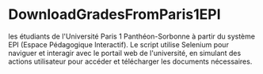 # DownloadGradesFromParis1EPI
les étudiants de l'Université Paris 1 Panthéon-Sorbonne à partir du système EPI (Espace Pédagogique Interactif). Le script utilise Selenium pour naviguer et interagir avec le portail web de l'université, en simulant des actions utilisateur pour accéder et télécharger les documents nécessaires.
